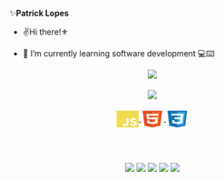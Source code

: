 


✨**Patrick Lopes** 

- ✌️Hi there!⚜️ <br>

- 🌱 I’m currently learning software development 💻⌨️ <br>

<div align="center">
  <a href="https://github.com/patrickylopes">
  <img height="180em" src="https://github-readme-stats.vercel.app/api?username=patrickylopes&show_icons=true&theme=highcontrast&include_all_commits=true&count_private=true"/> <br> <br/>
  <img height="180em" src="https://github-readme-stats.vercel.app/api/top-langs/?username=patrickylopes&layout=compact&langs_count=7&theme=highcontrast"/>
<div>
  
  
  <div style="display: inline_block"><br>
    <img align="center" alt="Rafa-Js" height="30" width="40" src="https://raw.githubusercontent.com/devicons/devicon/master/icons/javascript/javascript-plain.svg">
    <img align="center" alt="Rafa-HTML" height="30" width="40" src="https://raw.githubusercontent.com/devicons/devicon/master/icons/html5/html5-original.svg">
    <img align="center" alt="Rafa-CSS" height="30" width="40" src="https://raw.githubusercontent.com/devicons/devicon/master/icons/css3/css3-original.svg">
  </div>
  
  <br><br>
    
  <div
      <a href="https://www.youtube.com/channel/UCP94a17ChYrovkgGNNTTPxg" target="_blank"><img src="https://img.shields.io/badge/YouTube-FF0000?style=for-the-badge&logo=youtube&logoColor=white" target="_blank"></a>
      <a href="https://www.instagram.com/patrickylopes/" target="_blank"><img src="https://img.shields.io/badge/-Instagram-%23E4405F?style=for-the-badge&logo=instagram&logoColor=white" target="_blank"></a> 
      <a href = "mailto:patricklopesjp@gmail.com"><img src="https://img.shields.io/badge/-Gmail-%23333?style=for-the-badge&logo=gmail&logoColor=white" target="_blank"></a>
      <a href="https://www.linkedin.com/in/patricklopes27/" target="_blank"><img src="https://img.shields.io/badge/-LinkedIn-%230077B5?style=for-the-badge&logo=linkedin&logoColor=white" target="_blank"></a> 
      <a href="https://api.whatsapp.com/send?phone=5519996617713" target="_blank"><img src="https://img.shields.io/badge/WhatsApp-25D366?style=for-the-badge&logo=whatsapp&logoColor=white" target="_blank"></a> 
  <div>
